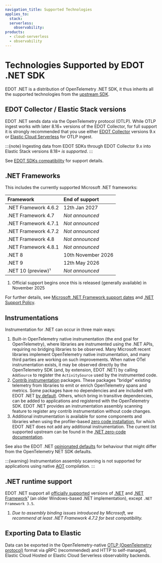 ```yaml
---
navigation_title: Supported Technologies
applies_to:
  stack:
  serverless:
    observability:
products:
  - cloud-serverless
  - observability
---
```


# Technologies Supported by EDOT .NET SDK

EDOT .NET is a distribution of OpenTelemetry .NET SDK, it thus inherits all the supported technologies
from the [upstream SDK](https://github.com/open-telemetry/opentelemetry-dotnet).

## EDOT Collector / Elastic Stack versions

EDOT .NET sends data via the OpenTelemetry protocol (OTLP). While OTLP ingest works with later 8.16+ versions of the EDOT Collector, for full support it is strongly recommended that you use either [EDOT Collector](../edot-collector/index.md) versions 9.x or [Elastic Cloud Serverless](https://www.elastic.co/guide/en/serverless/current/intro.html) for OTLP ingest.

:::{note}
Ingesting data from EDOT SDKs through EDOT Collector 9.x into Elastic Stack versions 8.18+ *is supported*.
:::

See [EDOT SDKs compatibility](../compatibility/sdks.md) for support details.

## .NET Frameworks

This includes the currently supported Microsoft .NET frameworks:

| Framework              | End of support      |
|:---------------------- |:------------------- |
| .NET Framework 4.6.2   | 12th Jan 2027       |
| .NET Framework 4.7     | _Not announced_     |
| .NET Framework 4.7.1   | _Not announced_     |
| .NET Framework 4.7.2   | _Not announced_     |
| .NET Framework 4.8     | _Not announced_     |
| .NET Framework 4.8.1   | _Not announced_     |
| .NET 8                 | 10th November 2026  |
| .NET 9                 | 12th May 2026       |
| .NET 10 (preview)¹     | _Not announced_     |

1. Official support begins once this is released (generally available) in November 2025

For further details, see [Microsoft .NET Framework support dates](https://learn.microsoft.com/lifecycle/products/microsoft-net-framework)
and [.NET Support Policy](https://dotnet.microsoft.com/platform/support/policy).

## Instrumentations

Instrumentation for .NET can occur in three main ways:

1. Built-in OpenTelemetry native instrumentation (the end goal for OpenTelemetry),
where libraries are instrumented using the .NET APIs, requiring no bridging libraries to
be observed. Many Microsoft recent libraries implement OpenTelemetry native instrumentation, and many third parties 
are working on such improvements. When native OTel instrumentation
exists, it may be observed directly by the OpenTelemetry SDK (and, by extension, EDOT .NET) by calling
`AddSource` to register the `ActivitySource` used by the instrumented code.
1. [Contrib instrumentation](https://github.com/open-telemetry/opentelemetry-dotnet-contrib) packages.
These packages "bridge" existing telemetry from libraries to emit or enrich OpenTelemetry spans and metrics.
Some packages have no dependencies and are included with EDOT .NET [by default](./setup/edot-defaults.md).
Others, which bring in transitive dependencies, can be added to applications and registered with the 
OpenTelemetry SDK. EDOT .NET provides an instrumentation assembly scanning feature to register any contrib instrumentation without code changes.
1. Additional instrumentation is available for some components and libraries when using the
profiler-based [zero code installation](./setup/zero-code.md), for which  EDOT .NET does not add any additional
instrumentation. The current list supported upstream can be found in the 
[.NET zero-code documentation](https://opentelemetry.io/docs/zero-code/dotnet/instrumentations/).

See also the EDOT .NET [opinionated defaults](./setup/edot-defaults.md) for behaviour that might differ from the
OpenTelemetry NET SDK defaults.


:::{warning}
Instrumentation assembly scanning is not supported for applications using native [AOT](https://learn.microsoft.com/dotnet/core/deploying/native-aot) compilation.
:::

## .NET runtime support

EDOT .NET support all [officially supported](https://dotnet.microsoft.com/en-us/platform/support/policy) versions of [.NET](https://dotnet.microsoft.com/download/dotnet) and
[.NET Framework](https://dotnet.microsoft.com/download/dotnet-framework)¹ (an older Windows-based .NET implementation), except `.NET Framework 3.5`.

1. *Due to assembly binding issues introduced by Microsoft, we recommend at least .NET Framework 4.7.2 for best compatibility.*

## Exporting Data to Elastic

Data can be exported in the OpenTelemetry-native [OTLP (OpenTelemetry protocol)](https://opentelemetry.io/docs/specs/otlp) format via gRPC (recommended)
and HTTP to self-managed, Elastic Cloud Hosted or Elastic Cloud Serverless observability backends.